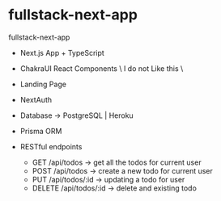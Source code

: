 # fullstack-next-app

fullstack-next-app

- Next.js App + TypeScript
- ChakraUI React Components \ I do not Like this \
- Landing Page

- NextAuth
- Database -> PostgreSQL | Heroku
- Prisma ORM
- RESTful endpoints
  - GET /api/todos -> get all the todos for current user
  - POST /api/todos -> create a new todo for current user
  - PUT /api/todos/:id -> updating a todo for user
  - DELETE /api/todos/:id -> delete and existing todo
